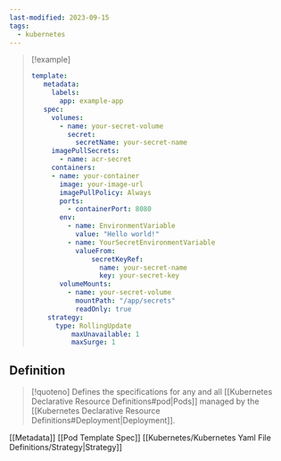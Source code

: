 ```yaml
---
last-modified: 2023-09-15
tags:
  - kubernetes
---
```


> [!example]
> ```yaml
> template:
>    metadata:
>      labels:
>        app: example-app
>    spec:
>      volumes:
>        - name: your-secret-volume
>          secret:
>            secretName: your-secret-name
>      imagePullSecrets:
>        - name: acr-secret
>      containers:
>      - name: your-container
>        image: your-image-url
>        imagePullPolicy: Always
>        ports:
>          - containerPort: 8080
>        env:
>          - name: EnvironmentVariable
>            value: "Hello world!"
>          - name: YourSecretEnvironmentVariable
>            valueFrom:
>                secretKeyRef:
>                  name: your-secret-name 
>                  key: your-secret-key
>        volumeMounts:
>          - name: your-secret-volume
>            mountPath: "/app/secrets"
>            readOnly: true
>     strategy:
> 	    type: RollingUpdate
> 		    maxUnavailable: 1
> 		    maxSurge: 1
>  ```

## Definition

> [!quoteno]
> Defines the specifications for any and all [[Kubernetes Declarative Resource Definitions#pod|Pods]] managed by the [[Kubernetes Declarative Resource Definitions#Deployment|Deployment]].

[[Metadata]]
[[Pod Template Spec]]
[[Kubernetes/Kubernetes Yaml File Definitions/Strategy|Strategy]]